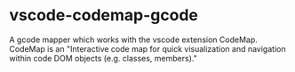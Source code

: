 # vscode-codemap-gcode
A gcode mapper which works with the vscode extension CodeMap.  CodeMap is an "Interactive code map for quick visualization and navigation within code DOM objects (e.g. classes, members)."
